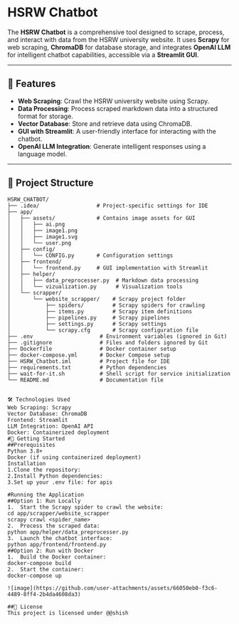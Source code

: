 # HSRW Chatbot

The **HSRW Chatbot** is a comprehensive tool designed to scrape, process, and interact with data from the HSRW university website. It uses **Scrapy** for web scraping, **ChromaDB** for database storage, and integrates **OpenAI LLM** for intelligent chatbot capabilities, accessible via a **Streamlit GUI**.

---

## 🚀 Features
- **Web Scraping**: Crawl the HSRW university website using Scrapy.
- **Data Processing**: Process scraped markdown data into a structured format for storage.
- **Vector Database**: Store and retrieve data using ChromaDB.
- **GUI with Streamlit**: A user-friendly interface for interacting with the chatbot.
- **OpenAI LLM Integration**: Generate intelligent responses using a language model.

---

## 📂 Project Structure
```plaintext
HSRW_CHATBOT/
├── .idea/                  # Project-specific settings for IDE
├── app/
│   ├── assets/             # Contains image assets for GUI
│   │   ├── ai.png
│   │   ├── image1.png
│   │   ├── image1.svg
│   │   └── user.png
│   ├── config/
│   │   └── CONFIG.py       # Configuration settings
│   ├── frontend/
│   │   └── frontend.py     # GUI implementation with Streamlit
│   ├── helper/
│   │   ├── data_preprocesser.py  # Markdown data processing
│   │   └── vizualization.py      # Visualization tools
│   └── scrapper/
│       └── website_scrapper/    # Scrapy project folder
│           ├── spiders/         # Scrapy spiders for crawling
│           ├── items.py         # Scrapy item definitions
│           ├── pipelines.py     # Scrapy pipelines
│           ├── settings.py      # Scrapy settings
│           └── scrapy.cfg       # Scrapy configuration file
├── .env                     # Environment variables (ignored in Git)
├── .gitignore               # Files and folders ignored by Git
├── Dockerfile               # Docker container setup
├── docker-compose.yml       # Docker Compose setup
├── HSRW_Chatbot.iml         # Project file for IDE
├── requirements.txt         # Python dependencies
├── wait-for-it.sh           # Shell script for service initialization
└── README.md                # Documentation file


🛠️ Technologies Used
Web Scraping: Scrapy
Vector Database: ChromaDB
Frontend: Streamlit
LLM Integration: OpenAI API
Docker: Containerized deployment
#🚀 Getting Started
##Prerequisites
Python 3.8+
Docker (if using containerized deployment)
Installation
1.Clone the repository:
2.Install Python dependencies:
3.Set up your .env file: for apis

#Running the Application
##Option 1: Run Locally
1.	Start the Scrapy spider to crawl the website:
cd app/scrapper/website_scrapper
scrapy crawl <spider_name>
2.	Process the scraped data:
python app/helper/data_preprocesser.py
3.	Launch the chatbot interface:
python app/frontend/frontend.py
##Option 2: Run with Docker
1.	Build the Docker container:
docker-compose build
2.	Start the container:
docker-compose up

![image](https://github.com/user-attachments/assets/66050eb0-f3c6-4489-8ff4-2b4da4608da3)

##📜 License
This project is licensed under @@shish


